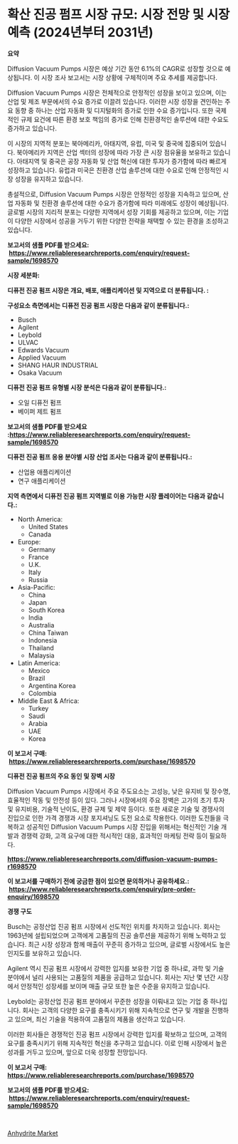 <p><h1>확산 진공 펌프 시장 규모: 시장 전망 및 시장 예측 (2024년부터 2031년)</h1></p><p><strong>요약</strong></p>
<p><p>Diffusion Vacuum Pumps 시장은 예상 기간 동안 6.1%의 CAGR로 성장할 것으로 예상됩니다. 이 시장 조사 보고서는 시장 상황에 구체적이며 주요 추세를 제공합니다.</p><p>Diffusion Vacuum Pumps 시장은 전체적으로 안정적인 성장을 보이고 있으며, 이는 산업 및 제조 부문에서의 수요 증가로 이끌려 있습니다. 이러한 시장 성장을 견인하는 주요 동향 중 하나는 산업 자동화 및 디지털화의 증가로 인한 수요 증가입니다. 또한 국제적인 규제 요건에 따른 환경 보호 책임의 증가로 인해 친환경적인 솔루션에 대한 수요도 증가하고 있습니다.</p><p>이 시장의 지역적 분포는 북아메리카, 아태지역, 유럽, 미국 및 중국에 집중되어 있습니다. 북아메리카 지역은 산업 섹터의 성장에 따라 가장 큰 시장 점유율을 보유하고 있습니다. 아태지역 및 중국은 공장 자동화 및 산업 혁신에 대한 투자가 증가함에 따라 빠르게 성장하고 있습니다. 유럽과 미국은 친환경 산업 솔루션에 대한 수요로 인해 안정적인 시장 성장을 유지하고 있습니다.</p><p>총설적으로, Diffusion Vacuum Pumps 시장은 안정적인 성장을 지속하고 있으며, 산업 자동화 및 친환경 솔루션에 대한 수요가 증가함에 따라 미래에도 성장이 예상됩니다.글로벌 시장의 지리적 분포는 다양한 지역에서 성장 기회를 제공하고 있으며, 이는 기업이 다양한 시장에서 성공을 거두기 위한 다양한 전략을 채택할 수 있는 환경을 조성하고 있습니다.</p></p>
<p><strong>보고서의 샘플 PDF를 받으세요: &nbsp;<a href="https://www.reliableresearchreports.com/enquiry/request-sample/1698570">https://www.reliableresearchreports.com/enquiry/request-sample/1698570</a></strong></p>
<p><strong>시장 세분화:</strong></p>
<p><strong> 디퓨전 진공 펌프 시장은 개요, 배포, 애플리케이션 및 지역으로 더 분류됩니다. :</strong></p>
<p><strong>구성요소 측면에서는 디퓨전 진공 펌프 시장은 다음과 같이 분류됩니다.:</strong></p>
<p><ul><li>Busch</li><li>Agilent</li><li>Leybold</li><li>ULVAC</li><li>Edwards Vacuum</li><li>Applied Vacuum</li><li>SHANG HAUR INDUSTRIAL</li><li>Osaka Vacuum</li></ul></p>
<p><strong> 디퓨전 진공 펌프 유형별 시장 분석은 다음과 같이 분류됩니다.:</strong></p>
<p><ul><li>오일 디퓨전 펌프</li><li>베이퍼 제트 펌프</li></ul></p>
<p><strong>보고서의 샘플 PDF를 받으세요 :<a href="https://www.reliableresearchreports.com/enquiry/request-sample/1698570">https://www.reliableresearchreports.com/enquiry/request-sample/1698570</a></strong></p>
<p><strong> 디퓨전 진공 펌프 응용 분야별 시장 산업 조사는 다음과 같이 분류됩니다.:</strong></p>
<p><ul><li>산업용 애플리케이션</li><li>연구 애플리케이션</li></ul></p>
<p><strong>지역 측면에서 디퓨전 진공 펌프 지역별로 이용 가능한 시장 플레이어는 다음과 같습니다.:</strong></p>
<p><ul>
    <li>
        North America:
        <ul>
            <li>United States</li>
            <li>Canada</li>
        </ul>
    </li>
    <li>
        Europe:
        <ul>
            <li>Germany</li>
            <li>France</li>
            <li>U.K.</li>
            <li>Italy</li>
            <li>Russia</li>
        </ul>
    </li>
    <li>
        Asia-Pacific:
        <ul>
            <li>China</li>
            <li>Japan</li>
            <li>South Korea</li>
            <li>India</li>
            <li>Australia</li>
            <li>China Taiwan</li>
            <li>Indonesia</li>
            <li>Thailand</li>
            <li>Malaysia</li>
        </ul>
    </li>
    <li>
        Latin America:
        <ul>
            <li>Mexico</li>
            <li>Brazil</li>
            <li>Argentina Korea</li>
            <li>Colombia</li>
        </ul>
    </li>
    <li>
        Middle East & Africa:
        <ul>
            <li>Turkey</li>
            <li>Saudi</li>
            <li>Arabia</li>
            <li>UAE</li>
            <li>Korea</li>
        </ul>
    </li>
    </ul></p>
<p><strong>이 보고서 구매: &nbsp;<a href="https://www.reliableresearchreports.com/purchase/1698570">https://www.reliableresearchreports.com/purchase/1698570</a></strong></p>
<p><strong>디퓨전 진공 펌프의 주요 동인 및 장벽 시장</strong></p>
<p><p>Diffusion Vacuum Pumps 시장에서 주요 주도요소는 고성능, 낮은 유지비 및 장수명, 효율적인 작동 및 안전성 등이 있다. 그러나 시장에서의 주요 장벽은 고가의 초기 투자 및 유지비용, 기술적 난이도, 환경 규제 및 제약 등이다. 또한 새로운 기술 및 경쟁사의 진입으로 인한 가격 경쟁과 시장 포지셔닝도 도전 요소로 작용한다. 이러한 도전들을 극복하고 성공적인 Diffusion Vacuum Pumps 시장 진입을 위해서는 혁신적인 기술 개발과 경쟁력 강화, 고객 요구에 대한 적시적인 대응, 효과적인 마케팅 전략 등이 필요하다.</p></p>
<p><strong><a href="https://www.reliableresearchreports.com/diffusion-vacuum-pumps-r1698570">https://www.reliableresearchreports.com/diffusion-vacuum-pumps-r1698570</a></strong></p>
<p><strong>이 보고서를 구매하기 전에 궁금한 점이 있으면 문의하거나 공유하세요.: &nbsp;<a href="https://www.reliableresearchreports.com/enquiry/pre-order-enquiry/1698570">https://www.reliableresearchreports.com/enquiry/pre-order-enquiry/1698570</a></strong></p>
<p><strong>경쟁 구도</strong></p>
<p><p>Busch는 공정산업 진공 펌프 시장에서 선도적인 위치를 차지하고 있습니다. 회사는 1963년에 설립되었으며 고객에게 고품질의 진공 솔루션을 제공하기 위해 노력하고 있습니다. 최근 시장 성장과 함께 매출이 꾸준히 증가하고 있으며, 글로벌 시장에서도 높은 인지도를 보유하고 있습니다.</p><p>Agilent 역시 진공 펌프 시장에서 강력한 입지를 보유한 기업 중 하나로, 과학 및 기술 분야에서 널리 사용되는 고품질의 제품을 공급하고 있습니다. 회사는 지난 몇 년간 시장에서 안정적인 성장세를 보이며 매출 규모 또한 높은 수준을 유지하고 있습니다.</p><p>Leybold는 공정산업 진공 펌프 분야에서 꾸준한 성장을 이뤄내고 있는 기업 중 하나입니다. 회사는 고객의 다양한 요구를 충족시키기 위해 지속적으로 연구 및 개발을 진행하고 있으며, 최신 기술을 적용하여 고품질의 제품을 생산하고 있습니다.</p><p>이러한 회사들은 경쟁적인 진공 펌프 시장에서 강력한 입지를 확보하고 있으며, 고객의 요구를 충족시키기 위해 지속적인 혁신을 추구하고 있습니다. 이로 인해 시장에서 높은 성과를 거두고 있으며, 앞으로 더욱 성장할 전망입니다.</p></p>
<p><strong>이 보고서 구매: &nbsp; <a href="https://www.reliableresearchreports.com/purchase/1698570">https://www.reliableresearchreports.com/purchase/1698570</a></strong></p>
<p><strong>보고서의 샘플 PDF를 받으세요: &nbsp;<a href="https://www.reliableresearchreports.com/enquiry/request-sample/1698570">https://www.reliableresearchreports.com/enquiry/request-sample/1698570</a></strong><strong></strong></p>
<p>&nbsp;</p>
<p><p><a href="https://invited-way-688.notion.site/Insights-into-Anhydrite-Market-Size-Analysing-Market-Share-Trends-and-Growth-from-2024-to-2031-7e8bcea3d30240a2b7094805b0007f3a">Anhydrite Market</a></p></p>